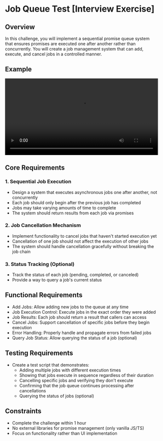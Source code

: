 # Job Queue Test [Interview Exercise]

## Overview

In this challenge, you will implement a sequential promise queue system that ensures promises are executed one after another rather than concurrently. You will create a job management system that can add, execute, and cancel jobs in a controlled manner.

## Example

<video src="doc/example.webm" width="100%" controls></video>

## Core Requirements

### 1. Sequential Job Execution

- Design a system that executes asynchronous jobs one after another, not concurrently
- Each job should only begin after the previous job has completed
- Jobs may take varying amounts of time to complete
- The system should return results from each job via promises

### 2. Job Cancellation Mechanism

- Implement functionality to cancel jobs that haven't started execution yet
- Cancellation of one job should not affect the execution of other jobs
- The system should handle cancellation gracefully without breaking the job chain

### 3. Status Tracking (Optional)

- Track the status of each job (pending, completed, or canceled)
- Provide a way to query a job's current status

## Functional Requirements

- Add Jobs: Allow adding new jobs to the queue at any time
- Job Execution Control: Execute jobs in the exact order they were added
- Job Results: Each job should return a result that callers can access
- Cancel Jobs: Support cancellation of specific jobs before they begin execution
- Error Handling: Properly handle and propagate errors from failed jobs
- Query Job Status: Allow querying the status of a job (optional)

## Testing Requirements

- Create a test script that demonstrates:
  - Adding multiple jobs with different execution times
  - Showing that jobs execute in sequence regardless of their duration
  - Cancelling specific jobs and verifying they don't execute
  - Confirming that the job queue continues processing after cancellations
  - Querying the status of jobs (optional)

## Constraints

- Complete the challenge within 1 hour
- No external libraries for promise management (only vanilla JS/TS)
- Focus on functionality rather than UI implementation
